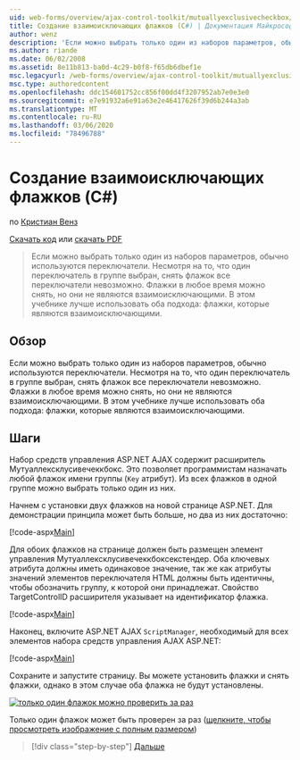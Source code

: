 ```yaml
---
uid: web-forms/overview/ajax-control-toolkit/mutuallyexclusivecheckbox/creating-mutually-exclusive-checkboxes-cs
title: Создание взаимоисключающих флажков (C#) | Документация Майкрософт
author: wenz
description: 'Если можно выбрать только один из наборов параметров, обычно используются переключатели. Однако существует недостаток: один переключатель в группе,...'
ms.author: riande
ms.date: 06/02/2008
ms.assetid: 8e11b813-ba0d-4c29-b0f8-f65db6dbef1e
msc.legacyurl: /web-forms/overview/ajax-control-toolkit/mutuallyexclusivecheckbox/creating-mutually-exclusive-checkboxes-cs
msc.type: authoredcontent
ms.openlocfilehash: ddc154601752cc856f00dd4f3207952ab7e0e3e0
ms.sourcegitcommit: e7e91932a6e91a63e2e46417626f39d6b244a3ab
ms.translationtype: MT
ms.contentlocale: ru-RU
ms.lasthandoff: 03/06/2020
ms.locfileid: "78496788"
---
```

# <a name="creating-mutually-exclusive-checkboxes-c"></a>Создание взаимоисключающих флажков (C#)

по [Кристиан Венз](https://github.com/wenz)

[Скачать код](https://download.microsoft.com/download/9/3/f/93f8daea-bebd-4821-833b-95205389c7d0/MutuallyExclusiveCheckBox0.cs.zip) или [скачать PDF](https://download.microsoft.com/download/b/6/a/b6ae89ee-df69-4c87-9bfb-ad1eb2b23373/mutuallyexclusivecheckbox0CS.pdf)

> Если можно выбрать только один из наборов параметров, обычно используются переключатели. Несмотря на то, что один переключатель в группе выбран, снять флажок все переключатели невозможно. Флажки в любое время можно снять, но они не являются взаимоисключающими. В этом учебнике лучше использовать оба подхода: флажки, которые являются взаимоисключающими.

## <a name="overview"></a>Обзор

Если можно выбрать только один из наборов параметров, обычно используются переключатели. Несмотря на то, что один переключатель в группе выбран, снять флажок все переключатели невозможно. Флажки в любое время можно снять, но они не являются взаимоисключающими. В этом учебнике лучше использовать оба подхода: флажки, которые являются взаимоисключающими.

## <a name="steps"></a>Шаги

Набор средств управления ASP.NET AJAX содержит расширитель Мутуаллексклусивечеккбокс. Это позволяет программистам назначать любой флажок имени группы (`Key` атрибут). Из всех флажков в одной группе можно выбрать только один из них.

Начнем с установки двух флажков на новой странице ASP.NET. Для демонстрации принципа может быть больше, но два из них достаточно:

[!code-aspx[Main](creating-mutually-exclusive-checkboxes-cs/samples/sample1.aspx)]

Для обоих флажков на странице должен быть размещен элемент управления Мутуаллексклусивечеккбоксекстендер. Оба ключевых атрибута должны иметь одинаковое значение, так же как атрибуты значений элементов переключателя HTML должны быть идентичны, чтобы обозначить группу, к которой они принадлежат. Свойство TargetControlID расширителя указывает на идентификатор флажка.

[!code-aspx[Main](creating-mutually-exclusive-checkboxes-cs/samples/sample2.aspx)]

Наконец, включите ASP.NET AJAX `ScriptManager`, необходимый для всех элементов набора средств управления AJAX ASP.NET:

[!code-aspx[Main](creating-mutually-exclusive-checkboxes-cs/samples/sample3.aspx)]

Сохраните и запустите страницу. Вы можете установить флажки и снять флажки, однако в этом случае оба флажка не будут установлены.

[![только один флажок можно проверить за раз](creating-mutually-exclusive-checkboxes-cs/_static/image2.png)](creating-mutually-exclusive-checkboxes-cs/_static/image1.png)

Только один флажок может быть проверен за раз ([щелкните, чтобы просмотреть изображение с полным размером](creating-mutually-exclusive-checkboxes-cs/_static/image3.png))

> [!div class="step-by-step"]
> [Дальше](creating-mutually-exclusive-checkboxes-vb.md)
